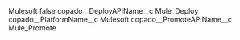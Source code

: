 <?xml version="1.0" encoding="UTF-8"?>
<CustomMetadata xmlns="http://soap.sforce.com/2006/04/metadata" xmlns:xsi="http://www.w3.org/2001/XMLSchema-instance" xmlns:xsd="http://www.w3.org/2001/XMLSchema">
    <label>Mulesoft</label>
    <protected>false</protected>
    <values>
        <field>copado__DeployAPIName__c</field>
        <value xsi:type="xsd:string">Mule_Deploy</value>
    </values>
    <values>
        <field>copado__PlatformName__c</field>
        <value xsi:type="xsd:string">Mulesoft</value>
    </values>
    <values>
        <field>copado__PromoteAPIName__c</field>
        <value xsi:type="xsd:string">Mule_Promote</value>
    </values>
</CustomMetadata>
